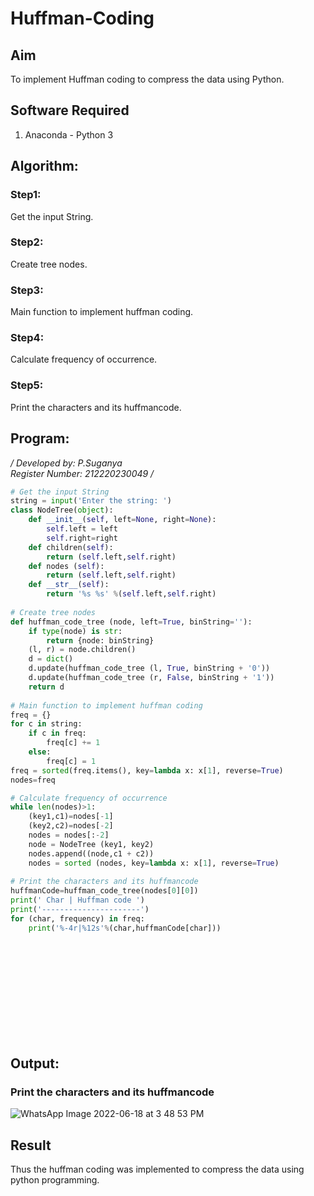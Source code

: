# Huffman-Coding

## Aim
To implement Huffman coding to compress the data using Python.

## Software Required
1. Anaconda - Python 3

## Algorithm:

### Step1:
Get the input String.

### Step2:
Create tree nodes.

### Step3:
Main function to implement huffman coding.

### Step4:
Calculate frequency of occurrence.

### Step5:
Print the characters and its huffmancode.

## Program:

*/ Developed by: P.Suganya
<br>
Register Number: 212220230049 /*


``` Python
# Get the input String
string = input('Enter the string: ')
class NodeTree(object):
    def __init__(self, left=None, right=None): 
        self.left = left
        self.right=right
    def children(self):
        return (self.left,self.right)
    def nodes (self):
        return (self.left,self.right)
    def __str__(self):
        return '%s %s' %(self.left,self.right)
        
# Create tree nodes
def huffman_code_tree (node, left=True, binString=''):
    if type(node) is str:
        return {node: binString}
    (l, r) = node.children()
    d = dict()
    d.update(huffman_code_tree (l, True, binString + '0'))
    d.update(huffman_code_tree (r, False, binString + '1'))
    return d
    
# Main function to implement huffman coding
freq = {}
for c in string:
    if c in freq:
        freq[c] += 1
    else:
        freq[c] = 1
freq = sorted(freq.items(), key=lambda x: x[1], reverse=True)
nodes=freq

# Calculate frequency of occurrence
while len(nodes)>1:
    (key1,c1)=nodes[-1]
    (key2,c2)=nodes[-2]
    nodes = nodes[:-2]
    node = NodeTree (key1, key2)
    nodes.append((node,c1 + c2))
    nodes = sorted (nodes, key=lambda x: x[1], reverse=True)
    
# Print the characters and its huffmancode
huffmanCode=huffman_code_tree(nodes[0][0])
print(' Char | Huffman code ') 
print('----------------------')
for (char, frequency) in freq:
    print('%-4r|%12s'%(char,huffmanCode[char]))
```

</br>
</br>
</br>
</br>
</br>
</br>
</br>
</br>
</br>

## Output:

### Print the characters and its huffmancode

![WhatsApp Image 2022-06-18 at 3 48 53 PM](https://user-images.githubusercontent.com/77089743/174433638-b913d70a-3077-4b87-87c9-ef76e5c26085.jpeg)



## Result
Thus the huffman coding was implemented to compress the data using python programming.
